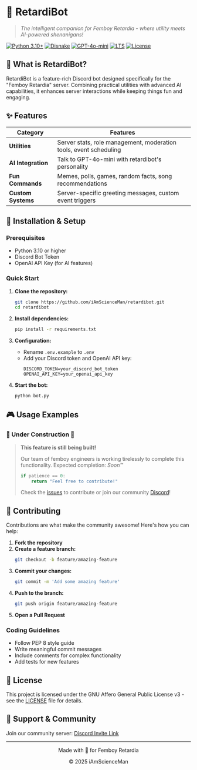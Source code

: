 ﻿# 🤖 RetardiBot

> *The intelligent companion for Femboy Retardia - where utility meets AI-powered shenanigans!*

[![Python 3.10+](https://img.shields.io/badge/python-3.10+-blue.svg)](https://www.python.org/downloads/)
[![Disnake](https://img.shields.io/badge/discord-disnake-blue.svg)](https://docs.disnake.dev/)
[![GPT-4o-mini](https://img.shields.io/badge/AI-GPT--4o--mini-green.svg)](https://platform.openai.com/docs/models/gpt-4o-mini)
[![LTS](https://img.shields.io/badge/maintenance-LTS-green.svg)](https://github.com/iAmScienceMan/retardibot)
[![License](https://img.shields.io/badge/license-AGPLv3-lightgrey.svg)](LICENSE.txt)

## 🌟 What is RetardiBot?

RetardiBot is a feature-rich Discord bot designed specifically for the "Femboy Retardia" server. Combining practical utilities with advanced AI capabilities, it enhances server interactions while keeping things fun and engaging.

## ✨ Features

| Category | Features |
|----------|----------|
| **Utilities** | Server stats, role management, moderation tools, event scheduling |
| **AI Integration** | Talk to GPT-4o-mini with retardibot's personality  |
| **Fun Commands** | Memes, polls, games, random facts, song recommendations |
| **Custom Systems** | Server-specific greeting messages, custom event triggers |

## 🔧 Installation & Setup

### Prerequisites
- Python 3.10 or higher
- Discord Bot Token
- OpenAI API Key (for AI features)

### Quick Start

1. **Clone the repository:**
   ```bash
   git clone https://github.com/iAmScienceMan/retardibot.git
   cd retardibot
   ```

2. **Install dependencies:**
   ```bash
   pip install -r requirements.txt
   ```

3. **Configuration:**
   - Rename `.env.example` to `.env`
   - Add your Discord token and OpenAI API key:
     ```
     DISCORD_TOKEN=your_discord_bot_token
     OPENAI_API_KEY=your_openai_api_key
     ```

4. **Start the bot:**
   ```bash
   python bot.py
   ```

## 🎮 Usage Examples

### 🚧 Under Construction 🚧

> **This feature is still being built!** 
> 
> Our team of femboy engineers is working tirelessly to complete this functionality. Expected completion: *Soon™*
> 
> ```py
> if patience == 0:
>     return "Feel free to contribute!"
> ```
> 
> Check the [issues](https://github.com/iAmScienceMan/retardibot/issues) to contribute or join our community [Discord](https://discord.gg/4SYqgGVP2s)!

## 🤝 Contributing

Contributions are what make the community awesome! Here's how you can help:

1. **Fork the repository**
2. **Create a feature branch:**
   ```bash
   git checkout -b feature/amazing-feature
   ```
3. **Commit your changes:**
   ```bash
   git commit -m 'Add some amazing feature'
   ```
4. **Push to the branch:**
   ```bash
   git push origin feature/amazing-feature
   ```
5. **Open a Pull Request**

### Coding Guidelines
- Follow PEP 8 style guide
- Write meaningful commit messages
- Include comments for complex functionality
- Add tests for new features

## 📜 License

This project is licensed under the GNU Affero General Public License v3 - see the [LICENSE](LICENSE) file for details.

## 🚀 Support & Community

Join our community server: [Discord Invite Link](https://discord.gg/bM5dKU8Qk9)

---

<p align="center">Made with 💖 for Femboy Retardia</p>
<p align="center">© 2025 iAmScienceMan</p>
